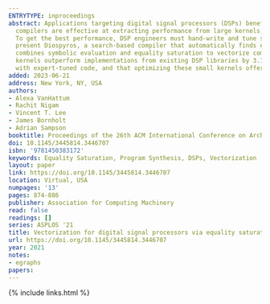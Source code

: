 ```yaml
---
ENTRYTYPE: inproceedings
abstract: Applications targeting digital signal processors (DSPs) benefit from fast implementations of small linear algebra kernels. While existing auto-vectorizing
  compilers are effective at extracting performance from large kernels, they struggle to invent the complex data movements necessary to optimize small kernels.
  To get the best performance, DSP engineers must hand-write and tune specialized small kernels for a wide spectrum of applications and architectures. We
  present Diospyros, a search-based compiler that automatically finds efficient vectorizations and data layouts for small linear algebra kernels. Diospyros
  combines symbolic evaluation and equality saturation to vectorize computations with irregular structure. We show that a collection of Diospyros-compiled
  kernels outperform implementations from existing DSP libraries by 3.1\texttimes  on average, that Diospyros can generate kernels that are competitive
  with expert-tuned code, and that optimizing these small kernels offers end-to-end speedup for a DSP application.
added: 2023-06-21
address: New York, NY, USA
authors:
- Alexa VanHattum
- Rachit Nigam
- Vincent T. Lee
- James Bornholt
- Adrian Sampson
booktitle: Proceedings of the 26th ACM International Conference on Architectural Support for Programming Languages and Operating Systems
doi: 10.1145/3445814.3446707
isbn: '9781450383172'
keywords: Equality Saturation, Program Synthesis, DSPs, Vectorization
layout: paper
link: https://doi.org/10.1145/3445814.3446707
location: Virtual, USA
numpages: '13'
pages: 874-886
publisher: Association for Computing Machinery
read: false
readings: []
series: ASPLOS '21
title: Vectorization for digital signal processors via equality saturation
url: https://doi.org/10.1145/3445814.3446707
year: 2021
notes:
- egraphs
papers:
---
```

{% include links.html %}
